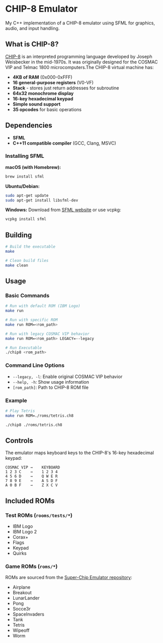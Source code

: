 # CHIP-8 Emulator

My C++ implementation of a CHIP-8 emulator using SFML for graphics, audio, and input handling. 

## What is CHIP-8?

[CHIP-8](https://en.wikipedia.org/wiki/CHIP-8) is an interpreted programming language developed by Joseph Weisbecker in the mid-1970s. It was originally designed for the COSMAC VIP and Telmac 1800 microcomputers.The CHIP-8 virtual machine has:

- **4KB of RAM** (0x000-0xFFF)
- **16 general-purpose registers** (V0-VF)
- **Stack** - stores just return addresses for subroutine 
- **64x32 monochrome display**
- **16-key hexadecimal keypad**
- **Simple sound support**
- **35 opcodes** for basic operations


## Dependencies

- **SFML**
- **C++11 compatible compiler** (GCC, Clang, MSVC)

### Installing SFML

**macOS (with Homebrew):**
```bash
brew install sfml
```

**Ubuntu/Debian:**
```bash
sudo apt-get update
sudo apt-get install libsfml-dev
```

**Windows:**
Download from [SFML website](https://www.sfml-dev.org/download.php) or use vcpkg:
```bash
vcpkg install sfml
```

## Building

```bash
# Build the executable
make

# Clean build files
make clean
```

## Usage

### Basic Commands

```bash
# Run with default ROM (IBM Logo)
make run

# Run with specific ROM
make run ROM=<rom_path>

# Run with legacy COSMAC VIP behavior
make run ROM=<rom_path> LEGACY=--legacy
```

```bash
# Run Executable
./chip8 <rom_path>
```

### Command Line Options

- `--legacy, -l`: Enable original COSMAC VIP behavior
- `--help, -h`: Show usage information
- `[rom_path]`: Path to CHIP-8 ROM file

### Example

```bash
# Play Tetris
make run ROM=./roms/tetris.ch8

./chip8 ./roms/tetris.ch8
```

## Controls

The emulator maps keyboard keys to the CHIP-8's 16-key hexadecimal keypad:

```
COSMAC VIP →    KEYBOARD
1 2 3 C    →    1 2 3 4
4 5 6 D    →    Q W E R
7 8 9 E    →    A S D F
A 0 B F    →    Z X C V
```

## Included ROMs

### Test ROMs (`rooms/tests/*`)
- IBM Logo
- IBM Logo 2
- Corax+
- Flags
- Keypad
- Quirks

### Game ROMs (`roms/*`)
ROMs are sourced from the [Super-Chip Emulator repository](https://github.com/dario-santos/Super-Chip-Emulator):

- Airplane
- Breakout
- LunarLander
- Pong
- Socce3r
- SpaceInvaders
- Tank
- Tetris
- Wipeoff
- Worm
